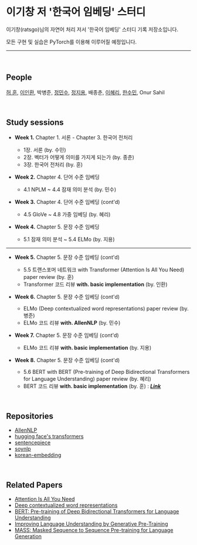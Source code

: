 # 이기창 저 '한국어 임베딩' 스터디
이기창(ratsgo)님의 자연어 처리 저서 '한국어 임베딩' 스터디 기록 저장소입니다. 

모든 구현 및 실습은 PyTorch를 이용해 이루어질 예정입니다.

---

<br/>

## People
[허 훈](https://github.com/Huffon), [이인환](https://github.com/lih0905), 박병준, [정민수](https://github.com/4seaday), [정지용](https://github.com/jistim), 배종춘, [이혜리](https://github.com/keirahrlee), [한수민](https://github.com/dlems), Onur Sahil

<br/>


## Study sessions
- **Week 1.** Chapter 1. 서론 - Chapter 3. 한국어 전처리
	- 1장. 서론 (by. 수민)
	- 2장. 벡터가 어떻게 의미를 가지게 되는가 (by. 종춘)
	- 3장. 한국어 전처리 (by. 훈)

- **Week 2.** Chapter 4. 단어 수준 임베딩
	- 4.1 NPLM ~ 4.4 잠재 의미 분석 (by. 민수)

- **Week 3.** Chapter 4. 단어 수준 임베딩 (cont'd)
	- 4.5 GloVe ~ 4.8 가중 임베딩 (by. 혜리)

- **Week 4.** Chapter 5. 문장 수준 임베딩
	- 5.1 잠재 의미 분석 ~ 5.4 ELMo (by. 지용)

---

- **Week 5.** Chapter 5. 문장 수준 임베딩 (cont'd)
	- 5.5 트랜스포머 네트워크 with Transformer (Attention Is All You Need) paper review (by. 훈)
	- Transformer 코드 리뷰 **with. basic implementation** (by. 인환)

- **Week 6.** Chapter 5. 문장 수준 임베딩 (cont'd)
	- ELMo (Deep contextualized word representations) paper review (by. 병준)
	- ELMo 코드 리뷰 **with. AllenNLP** (by. 민수)

- **Week 7.** Chapter 5. 문장 수준 임베딩 (cont'd)
	- ELMo 코드 리뷰 **with. basic implementation** (by. 지용)

- **Week 8.** Chapter 5. 문장 수준 임베딩 (cont'd)
	- 5.6 BERT with BERT (Pre-training of Deep Bidirectional Transformers for Language Understanding) paper review (by. 혜리)
	- BERT 코드 리뷰 **with. basic implementation** (by. 훈) : [**_Link_**](https://github.com/Huffon/pytorch-bert)

<br/>

## Repositories
- [AllenNLP](https://github.com/allenai/allennlp)
- [hugging face's transformers](https://github.com/huggingface/transformers)
- [sentencepiece](https://github.com/google/sentencepiece)
- [soynlp](https://github.com/lovit/soynlp)
- [korean-embedding](https://github.com/ratsgo/embedding)


<br/>

## Related Papers
- [Attention Is All You Need](https://arxiv.org/abs/1706.03762)
- [Deep contextualized word representations](https://arxiv.org/pdf/1802.05365.pdf)
- [BERT: Pre-training of Deep Bidirectional Transformers for Language Understanding](https://arxiv.org/abs/1810.04805)
- [Improving Language Understanding by Generative Pre-Training](https://s3-us-west-2.amazonaws.com/openai-assets/research-covers/language-unsupervised/language_understanding_paper.pdf)
- [MASS: Masked Sequence to Sequence Pre-training for Language Generation](https://arxiv.org/abs/1905.02450)

